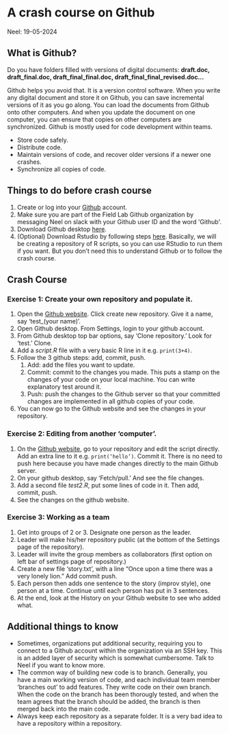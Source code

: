 # A crash course on Github
Neel: 19-05-2024

## What is Github?

Do you have folders filled with versions of digital documents: **draft.doc, draft_final.doc, draft_final_final.doc, draft_final_final_revised.doc…**

Github helps you avoid that. It is a version control software. When you write any digital document and store it on Github, you can save incremental versions of it as you go along. You can load the documents from Github onto other computers. And when you update the document on one computer, you can ensure that copies on other computers are synchronized. Github is mostly used for code development within teams.

- Store code safely.
- Distribute code.
- Maintain versions of code, and recover older versions if a newer one crashes.
- Synchronize all copies of code.

## Things to do before crash course

1. Create or log into your [Github](https://github.com/) account. 
2. Make sure you are part of the Field Lab Github organization by messaging Neel on slack with your Github user ID and the word 'Github'.
3. Download Github desktop [here](https://desktop.github.com/).
4. (Optional) Download Rstudio by following steps [here](https://posit.co/download/rstudio-desktop/). Basically, we will be creating a repository of R scripts, so you can use RStudio to run them if you want. But you don’t need this to understand Github or to follow the crash course.

## Crash Course

### Exercise 1: Create your own repository and populate it.

1. Open the [Github website](https://github.com/). Click create new repository. Give it a name, say ‘test_(your name)’.
2. Open Github desktop. From Settings, login to your github account.
3. From Github desktop top bar options, say ‘Clone repository.’ Look for ‘test.’ Clone.
4. Add a *script.R* file with a very basic R line in it e.g. ```print(3+4)```.
5. Follow the 3 github steps: add, commit, push.
    1. Add: add the files you want to update.
    2. Commit: commit to the changes you made. This puts a stamp on the changes of your code on your local machine. You can write explanatory test around it.
    3. Push: push the changes to the Github server so that your committed changes are implemented in all github copies of your code.
6. You can now go to the Github website and see the changes in your repository.

### Exercise 2: Editing from another ‘computer’.

1. On the [Github website](https://github.com/), go to your repository and edit the script directly. Add an extra line to it e.g. ```print(‘hello’)```. Commit it. There is no need to push here because you have made changes directly to the main Github server.
2. On your github desktop, say ‘Fetch/pull.’ And see the file changes.
3. Add a second file *test2.R*, put some lines of code in it. Then add, commit, push.
4. See the changes on the github website.

### Exercise 3: Working as a team

1. Get into groups of 2 or 3. Designate one person as the leader.
2. Leader will make his/her repository public (at the bottom of the Settings page of the repository).
3. Leader will invite the group members as collaborators (first option on left bar of settings page of repository.)
4. Create a new file ‘story.txt’, with a line “Once upon a time there was a very lonely lion.” Add commit push.
5. Each person then adds one sentence to the story (improv style), one person at a time. Continue until each person has put in 3 sentences.
6. At the end, look at the History on your Github website to see who added what.

## Additional things to know

- Sometimes, organizations put additional security, requiring you to connect to a Github account within the organization via an SSH key. This is an added layer of security which is somewhat cumbersome. Talk to Neel if you want to know more.
- The common way of building new code is to branch. Generally, you have a main working version of code, and each individual team member ‘branches out’ to add features. They write code on their own branch. When the code on the branch has been thorougly tested, and when the team agrees that the branch should be added, the branch is then merged back into the main code.
- Always keep each repository as a separate folder. It is a very bad idea to have a repository within a repository.
